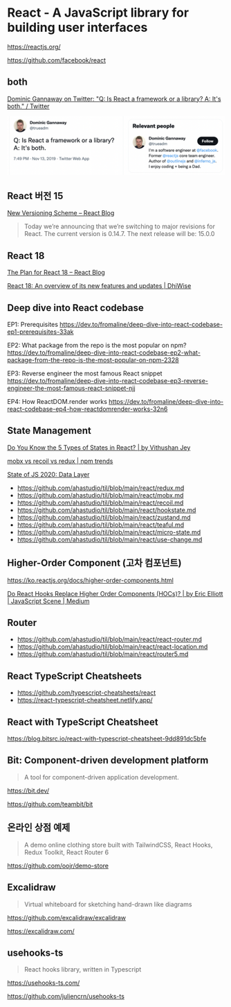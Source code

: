 # React - A JavaScript library for building user interfaces

<https://reactjs.org/>

<https://github.com/facebook/react>

## both

[Dominic Gannaway on Twitter: "Q: Is React a framework or a library? A: It's both." / Twitter](https://twitter.com/trueadm/status/1194567962784653312)

![It's both](./images/react-is-both.png)

## React 버전 15

[New Versioning Scheme – React Blog](https://reactjs.org/blog/2016/02/19/new-versioning-scheme.html)

> Today we’re announcing that we’re switching to major revisions for React.
> The current version is 0.14.7. The next release will be: 15.0.0

## React 18

[The Plan for React 18 – React Blog](https://reactjs.org/blog/2021/06/08/the-plan-for-react-18.html)

[React 18: An overview of its new features and updates | DhiWise](https://medium.com/dhiwise/react-18-new-features-and-updates-2e608d862a6d)

## Deep dive into React codebase

EP1: Prerequisites
<https://dev.to/fromaline/deep-dive-into-react-codebase-ep1-prerequisites-33ak>

EP2: What package from the repo is the most popular on npm?
<https://dev.to/fromaline/deep-dive-into-react-codebase-ep2-what-package-from-the-repo-is-the-most-popular-on-npm-2328>

EP3: Reverse engineer the most famous React snippet
<https://dev.to/fromaline/deep-dive-into-react-codebase-ep3-reverse-engineer-the-most-famous-react-snippet-njj>

EP4: How ReactDOM.render works
<https://dev.to/fromaline/deep-dive-into-react-codebase-ep4-how-reactdomrender-works-32n6>

## State Management

[Do You Know the 5 Types of States in React? | by Vithushan Jey](https://javascript.plainenglish.io/do-you-know-the-5-types-of-states-in-react-8734a04a5ffb)

[mobx vs recoil vs redux | npm trends](https://www.npmtrends.com/redux-vs-mobx-vs-recoil)

[State of JS 2020: Data Layer](https://2020.stateofjs.com/en-US/technologies/datalayer/)

- <https://github.com/ahastudio/til/blob/main/react/redux.md>
- <https://github.com/ahastudio/til/blob/main/react/mobx.md>
- <https://github.com/ahastudio/til/blob/main/react/recoil.md>
- <https://github.com/ahastudio/til/blob/main/react/hookstate.md>
- <https://github.com/ahastudio/til/blob/main/react/zustand.md>
- <https://github.com/ahastudio/til/blob/main/react/teaful.md>
- <https://github.com/ahastudio/til/blob/main/react/micro-state.md>
- <https://github.com/ahastudio/til/blob/main/react/use-change.md>

## Higher-Order Component (고차 컴포넌트)

<https://ko.reactjs.org/docs/higher-order-components.html>

[Do React Hooks Replace Higher Order Components (HOCs)? | by Eric Elliott | JavaScript Scene | Medium](https://medium.com/javascript-scene/do-react-hooks-replace-higher-order-components-hocs-7ae4a08b7b58)

## Router

- <https://github.com/ahastudio/til/blob/main/react/react-router.md>
- <https://github.com/ahastudio/til/blob/main/react/react-location.md>
- <https://github.com/ahastudio/til/blob/main/react/router5.md>

## React TypeScript Cheatsheets

- <https://github.com/typescript-cheatsheets/react>
- <https://react-typescript-cheatsheet.netlify.app/>

## React with TypeScript Cheatsheet

<https://blog.bitsrc.io/react-with-typescript-cheatsheet-9dd891dc5bfe>

## Bit: Component-driven development platform

> A tool for component-driven application development.

<https://bit.dev/>

<https://github.com/teambit/bit>

## 온라인 상점 예제

> A demo online clothing store built with TailwindCSS, React Hooks,
> Redux Toolkit, React Router 6

<https://github.com/oojr/demo-store>

## Excalidraw

> Virtual whiteboard for sketching hand-drawn like diagrams

<https://github.com/excalidraw/excalidraw>

<https://excalidraw.com/>

## usehooks-ts

> React hooks library, written in Typescript

<https://usehooks-ts.com/>

<https://github.com/juliencrn/usehooks-ts>
